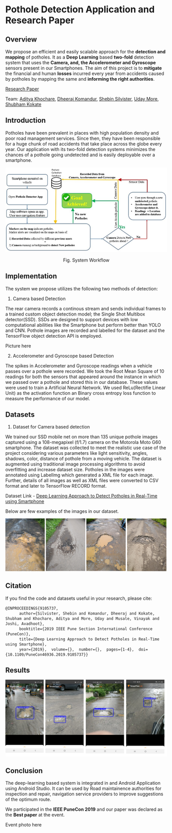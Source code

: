 # Pothole Detection Application and Research Paper


## Overview

We propose an efficient and easily scalable approach for the **detection and mapping** of potholes. It as a **Deep Learning** based **two-fold** detection system that uses the **Camera, and, the Accelerometer and Gyroscope** sensors present in our Smartphones. The aim of this project is to **mitigate** the financial and human **losses** incurred every year from accidents caused by potholes by mapping the same and **informing the right authorities**.

[Research Paper](https://ieeexplore.ieee.org/document/9105737)

Team: 
[Aditya Khochare](https://github.com/AdityaPune), [Dheeraj Komandur](https://github.com/dheeraj-komandur), [Shebin Silvister](https://github.com/silvistershebin), [Uday More](https://github.com/udayvmore1), [Shubham Kokate](https://github.com/exalows)

## Introduction

Potholes have been prevalent in places with high population density and poor road management services. Since then, they have been responsible for a huge chunk of road accidents that take place across the globe every year. Our application with its two-fold detection systems minimizes the chances of a pothole going undetected and is easily deployable over a smartphone. 

<p align="center">
  <img src="https://github.com/AdityaPune/Pothole-Detection/blob/main/images/workflow.jpg" /> 
</p>
<p align="center">Fig. System Workflow</p>

## Implementation

The system we propose utilizes the following two methods of detection:

1. Camera based Detection

The rear camera records a continous stream and sends individual frames to a trained custom object detection model; the Single Shot Multibox detector(SSD). SSDs are designed to support devices with low computational abilities like the Smartphone but perform better than YOLO and CNN. Pothole images are recorded and labelled for the dataset and the TensorFlow object detection API is employed.

Picture here

2. Accelerometer and Gyroscope based Detection

The spikes in Accelerometer and Gyroscope readings when a vehicle passes over a pothole were recorded. We took the Root Mean Square of 10 readings for both the sensors that appeared around the instance in which we passed over a pothole and stored this in our database. These values were used to train a Artificial Neural Network. We used ReLu(Rectifie Linear Unit) as the activation function an Binary cross entropy loss function to measure the performance of our model.

## Datasets

1. Dataset for Camera based detection

We trained our SSD mobile net on more than 135 unique pothole images captured using a 108-megapixel (f/1.7) camera on the Motorola Moto G60 smartphone. The dataset was collected to meet the realistic use case of the project considering various parameters like light sensitivity, angles, shadows, color, distance of pothole from a moving vehicle. The dataset is augmented using traditional image processing algorithms to avoid overfitting and increase dataset size. Potholes in the images were annotated using LabelImg which generated a XML file for each image. Further, details of all images as well as XML files were converted to CSV format and later to TensorFlow RECORD format.

Dataset Link - [Deep Learning Approach to Detect Potholes in Real-Time using Smartphone](https://drive.google.com/drive/folders/1kykyqrIQc1DCKKIaVPAWvmpDUvBVaKHM?usp=sharing)

Below are few examples of the images in our dataset. 

![alt text](readme_images/datasetSample.png "image title")



## Citation
If you find the code and datasets useful in your research, please cite:

```
@INPROCEEDINGS{9105737,  
      author={Silvister, Shebin and Komandur, Dheeraj and Kokate, Shubham and Khochare, Aditya and More, Uday and Musale, Vinayak and Joshi, Avadhoot},  
      booktitle={2019 IEEE Pune Section International Conference (PuneCon)},   
      title={Deep Learning Approach to Detect Potholes in Real-Time using Smartphone},   
      year={2019},  volume={},  number={},  pages={1-4},  doi={10.1109/PuneCon46936.2019.9105737}}
```

## Results 

![alt text](readme_images/appResults.png "image title")

## Conclusion

The deep-learning based system is integrated in and Android Application using Android Studio. It can be used by Road maintainence authorities for inspection and repair, navigation service providers to improve suggestions of the optimum route.

We participated in the **IEEE PuneCon 2019** and our paper was declared as the **Best paper** at the event. 

Event photo here
